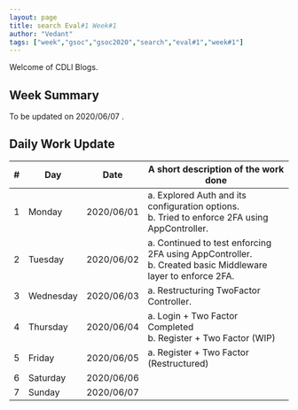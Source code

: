 ```yaml
---
layout: page
title: search Eval#1 Week#1
author: "Vedant"
tags: ["week","gsoc","gsoc2020","search","eval#1","week#1"]
---
```

Welcome of CDLI Blogs.

<!-- Please update the author name and add tags too. 

This page should contain the report made for every week.

Replace Project# with your project name. -->

## Week Summary

<!-- A complete report of the work done during the week must be written here.  -->
To be updated on 2020/06/07 .

## Daily Work Update

|\#|Day|Date|A short description of the work done|  
|---	|---	|---	|---	|  
|1   	| Monday 	|   2020/06/01	| a. Explored Auth and its configuration options. <br>b. Tried to enforce 2FA using AppController. |  
|2   	| Tuesday  	|   2020/06/02	|  a. Continued to test enforcing 2FA using AppController. <br> b. Created basic Middleware layer to enforce 2FA.|  
|3   	| Wednesday  	|  2020/06/03 	|  a. Restructuring TwoFactor Controller. |  
|4   	| Thursday  	|   2020/06/04	|  a. Login + Two Factor Completed <br> b. Register + Two Factor (WIP) 	|  
|5   	| Friday  	|   2020/06/05	|  a. Register + Two Factor (Restructured)	|  
|6   	| Saturday  	|   2020/06/06	|   	|  
|7   	| Sunday  	|   2020/06/07	|   	|  
